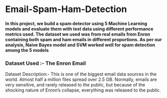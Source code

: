 # Email-Spam-Ham-Detection

#### In this project, we build a spam detector using 5 Machine Learning models and evaluate them with test data using different performance metrics used. The dataset we used was from real emails from Enron  containing both spam and ham emails in different proportions. As per our analysis, Naive Bayes model and SVM worked well for spam detection among the 5 models

### Dataset Used :- The Enron Email 

Dataset Description:- This is one of the biggest email data sources in the world. Almost half a million files spread over 2.5 GB. Normally, emails are very sensitive, and rarely released to the public, but because of the shocking nature of Enron’s collapse, everything was released to the public.

